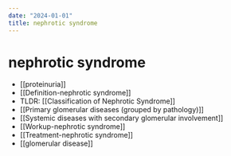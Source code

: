 ```yaml
---
date: "2024-01-01"
title: nephrotic syndrome
---
```



# nephrotic syndrome

- [[proteinuria]]
- [[Definition-nephrotic syndrome]]
- TLDR: [[Classification of Nephrotic Syndrome]]
- [[Primary glomerular diseases (grouped by pathology)]]
- [[Systemic diseases with secondary glomerular involvement]]
- [[Workup-nephrotic syndrome]]
- [[Treatment-nephrotic syndrome]]
- [[glomerular disease]]
